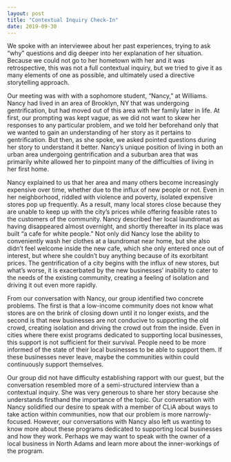```yaml
---
layout: post
title: "Contextual Inquiry Check-In"
date: 2019-09-30
---
```


We spoke with an interviewee about her past experiences, trying to ask “why” questions and dig deeper into her explanation of her situation. Because we could not go to her hometown with her and it was retrospective, this was not a full contextual inquiry, but we tried to give it as many elements of one as possible, and ultimately used a directive storytelling approach. 

Our meeting was with with a sophomore student, “Nancy,” at Williams. Nancy had lived in an area of Brooklyn, NY that was undergoing gentrification, but had moved out of this area with her family later in life. At first, our prompting was kept vague, as we did not want to skew her responses to any particular problem, and we told her beforehand only that we wanted to gain an understanding of her story as it pertains to gentrification. But then, as she spoke, we asked pointed questions during her story to understand it better. Nancy’s unique position of living in both an urban area undergoing gentrification and a suburban area that was primarily white allowed her to pinpoint many of the difficulties of living in her first home. 

Nancy explained to us that her area and many others become increasingly expensive over time, whether due to the influx of new people or not. Even in her neighborhood, riddled with violence and poverty, isolated expensive stores pop up frequently. As a result, many local stores close because they are unable to keep up with the city’s prices while offering feasible rates to the customers of the community. Nancy described her local laundromat as having disappeared almost overnight, and shortly thereafter in its place was built “a cafe for white people.” Not only did Nancy lose the ability to conveniently wash her clothes at a laundromat near home, but she also didn’t feel welcome inside the new cafe, which she only entered once out of interest, but where she couldn’t buy anything because of its exorbitant prices. The gentrification of a city begins with the influx of new stores, but what’s worse, it is exacerbated by the new businesses’ inability to cater to the needs of the existing community, creating a feeling of isolation and driving it out even more rapidly. 
	
From our conversation with Nancy, our group identified two concrete problems. The first is that a low-income community does not know what stores are on the brink of closing down until it no longer exists, and the second is that new businesses are not conducive to supporting the old crowd, creating isolation and driving the crowd out from the inside. Even in cities where there exist programs dedicated to supporting local businesses, this support is not sufficient for their survival. People need to be more informed of the state of their local businesses to be able to support them. If these businesses never leave, maybe the communities within could continuously support themselves. 
	
Our group did not have difficulty establishing rapport with our guest, but the conversation resembled more of a semi-structured interview than a contextual inquiry. She was very generous to share her story because she understands firsthand the importance of the topic. Our conversation with Nancy solidified our desire to speak with a member of CLiA about ways to take action within communities, now that our problem is more narrowly-focused. However, our conversations with Nancy also left us wanting to know more about these programs dedicated to supporting local businesses and how they work. Perhaps we may want to speak with the owner of a local business in North Adams and learn more about the inner-workings of the program.
